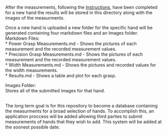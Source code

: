 <!--Individuals will be able to submit their own hands to expand the Applied Hand Dimensions data base. -->

After the measurements, following the [Instructions](https://github.com/OSUrobotics/Applied-Hand-Dimensions/tree/main/Instructions), have been completed for a new hand the results will be stored in this directory along with the images of the measurments.

<!---
1. Make measurements of the hand following the masurement [Instructions](https://github.com/OSUrobotics/Applied-Hand-Dimensions/tree/main/Instructions)
2. Take a photo of the hand for each measurment, including the measurment device.
3. Fill out the submition application, which includes entering the measurments and providing the photos for each measurement.
4. The application will be reviewed to ensure the measurements were propperly done and if so they will be added to the data base.
	* If the measurements are found to not be at a satisfactory level then the applicant will be notified and can resubmit with updated measurements.
-->

Once a new hand is uploaded a new folder for the specific hand will be generated containing four markdown files and an Images folder.<br>
	Markdown Files:<br>
		* Power Grasp Measurements.md - Shows the pictures of each measurement and the recorded measurement values.<br>
		* Precision Grasp Measurements.md - Shows the pictures of each measurement and the recorded measurement values.<br>
		* Width Measurements.md - Shows the pictures and recorded values for the width measurements.<br>
		* Results.md - Shows a table and plot for each grasp.

Images Folder:<br>
	Stores all of the submitted images for that hand.
<br>
<br>

The long term goal is for this repository to become a database containing the measurments for a broad selection of hands. To accomplish this, an application proccess will be added allowing third parties to submit measurements of hands that they wish to add.  This system will be added at the soonest possible date.

